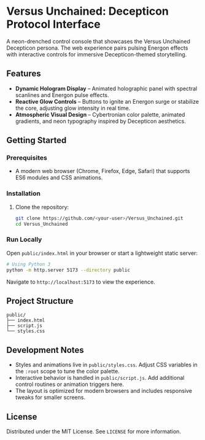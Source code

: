 # Versus Unchained: Decepticon Protocol Interface

A neon-drenched control console that showcases the Versus Unchained Decepticon persona. The web experience pairs pulsing Energon effects with interactive controls for immersive Decepticon-themed storytelling.

## Features

- **Dynamic Hologram Display** – Animated holographic panel with spectral scanlines and Energon pulse effects.
- **Reactive Glow Controls** – Buttons to ignite an Energon surge or stabilize the core, adjusting glow intensity in real time.
- **Atmospheric Visual Design** – Cybertronian color palette, animated gradients, and neon typography inspired by Decepticon aesthetics.

## Getting Started

### Prerequisites

- A modern web browser (Chrome, Firefox, Edge, Safari) that supports ES6 modules and CSS animations.

### Installation

1. Clone the repository:
   ```bash
   git clone https://github.com/<your-user>/Versus_Unchained.git
   cd Versus_Unchained
   ```

### Run Locally

Open `public/index.html` in your browser or start a lightweight static server:

```bash
# Using Python 3
python -m http.server 5173 --directory public
```

Navigate to `http://localhost:5173` to view the experience.

## Project Structure

```
public/
├── index.html
├── script.js
└── styles.css
```

## Development Notes

- Styles and animations live in `public/styles.css`. Adjust CSS variables in the `:root` scope to tune the color palette.
- Interactive behavior is handled in `public/script.js`. Add additional control routines or animation triggers here.
- The layout is optimized for modern browsers and includes responsive tweaks for smaller screens.

## License

Distributed under the MIT License. See `LICENSE` for more information.
